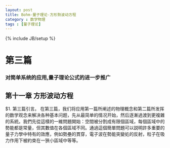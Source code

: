 ```yaml
---
layout: post
title: Bohm-量子理论-方形勢波动方程
category : 数学物理
tags : [量子理论]
---
```

{% include JB/setup %}

# 第三篇
### 对简单系统的应用,量子理论公式的进一步推广

## 第十一章 方形波动方程

$1. 第三篇引言。 在第三篇，我们将应用第一篇所阐述的物理概念和第二篇所发挥的数学观念来解决各种基本问题，先从最简单的情况开始，然后逐漸過渡到更複雜的系統。我們先從這樣的一維問題開始：空間被分割成有限個區域，每個區域中的勢能都是常量，但其數值在各個區域不同。通過這個簡單問題可以説明許多重要的量子力學中特有的效應，例如勢壘的貫穿，電子波在勢能突變処的反射，粒子在吸力作用下被約束在一狹小區域中等等。